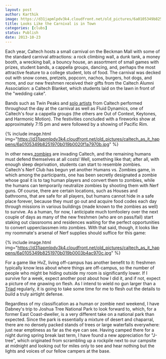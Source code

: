 ```yaml
---
layout: post
author: Karthik
image: https://d31japmlpdv3k4.cloudfront.net/old_pictures/6a0105349b8251970b019afffbb800970b.jpg
title: Looks Like the Carnival is in Town
categories: [clubs]
status: Publish
date: 2013-10-23
---
```


Each year, Caltech hosts a small carnival on the Beckman Mall with some of the standard carnival attractions: a rock climbing wall, a dunk tank, a money booth, a wrecking ball, a bouncy house, an assortment of small games with prizes, student bands, a cappella groups, dancing, and, perhaps the most attractive feature to a college student, lots of food. The carnival was decked out with snow cones, pretzels, popcorn, nachos, burgers, hot dogs, and more, and our new freshmen received their gifts from the Caltech Alumni Association: a Caltech Blanket, which students laid on the lawn in front of the "wedding cake".

Bands such as Twin Peaks and <a href="https://soundcloud.com/slopycopy" target="_blank" title="slopycopy">solo artists</a> from Caltech performed throughout the day at the carnival as well as Fluid Dynamics, one of Caltech's four a cappella groups (the others are Out of Context, Keytones, and Harmonic Motion). The festivities concluded with a fireworks show at approximately 7:15 pm and were followed by a showing of Pacific Rim.


{% include image.html img="https://d31japmlpdv3k4.cloudfront.net/old_pictures/caltech_as_it_happens/6a0105349b8251970b019b0020f1a7970b.jpg" %}

In other news,<a href="https://agallantidea.files.wordpress.com/2011/11/westlake_zombieflyer_forhumans.jpg" target="_blank" title="They're outside your window">zombies</a> are invading Caltech, and the remaining humans must defend themselves at all costs! Well, something like that; after all, with enough sleep deprivation, students can start to resemble zombies. Caltech's Nerf Club has begun yet another Humans vs. Zombies game, in which among the participants, one has been secretly designated a zombie whose goal it is to tag human players and convert them to zombies, while the humans can temporarily neutralize zombies by shooting them with Nerf guns. Of course, there are certain locations, such as Houses and bathrooms, that are safe for all players, but humans cannot hide in a safe place forever, because they must go out and acquire food codes each day through missions in various buildings (made known to the zombies as well) to survive. As a human, for now, I anticipate much tomfoolery over the next couple of days as many of the new freshmen (who are on pass/fail) start staking out classrooms and residences waiting for the perfect opportunities to convert upperclassmen into zombies. With that said, though, it looks like my roommate's arsenal of Nerf supplies should suffice for this game:


{% include image.html img="https://d31japmlpdv3k4.cloudfront.net/old_pictures/caltech_as_it_happens/6a0105349b8251970b019b0003b4ac970c.jpg" %}

For a game like HvZ, living off-campus has another benefit to it: freshmen typically know less about where things are off-campus, so the number of people who might be hiding outside my room is significantly lower. If I survive for a week, expect another post about how I did it, and if not, expect a picture of me gnawing on flesh. As I intend to wield no gun larger than a <a href="https://nerf.wikia.com/wiki/Triad_EX-3" target="_blank" title="Nerf Triad Gun">Triad</a> regularly, it is going to take some time for me to flesh out the details to build a truly airtight defense.

Regardless of my classification as a human or zombie next weekend, I have Dabney's trip to Joshua Tree National Park to look forward to, which, for a former East Coast-dweller, is a very different take on a national park than expected. Since the park is essentially a mixture of desert and chaparral, there are no densely packed stands of trees or large waterfalls everywhere: just near emptiness as far as the eye can see. Having camped there for a night during spring break last term, I have found a new appreciation for "J-tree", which originated from scrambling up a rockpile next to our campsite at midnight and looking out for miles only to see and hear nothing but the lights and voices of our fellow campers at the base.

